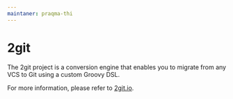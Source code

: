 ```yaml
---
maintaner: praqma-thi
---
```


# 2git

The 2git project is a conversion engine that enables you to migrate from any VCS to Git using a custom Groovy DSL.

For more information, please refer to [2git.io](http://www.2git.io/).
